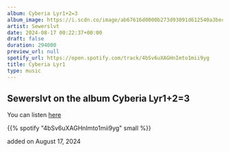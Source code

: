 ```yaml
---
album: Cyberia Lyr1+2=3
album_image: https://i.scdn.co/image/ab67616d0000b273d93091d612540a3bec12fd1b
artist: Sewerslvt
date: 2024-08-17 00:22:37+00:00
draft: false
duration: 294000
preview_url: null
spotify_url: https://open.spotify.com/track/4bSv6uXAGHnImto1mii9yg
title: Cyberia Lyr1
type: music
---
```



## Sewerslvt on the album Cyberia Lyr1+2=3

You can listen [here](https://open.spotify.com/track/4bSv6uXAGHnImto1mii9yg)

{{% spotify "4bSv6uXAGHnImto1mii9yg" small %}}

added on August 17, 2024